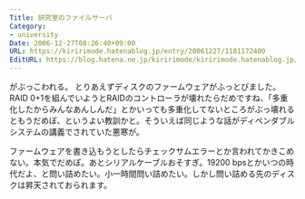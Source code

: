 ```yaml
---
Title: 研究室のファイルサーバ
Category:
- university
Date: 2006-12-27T08:26:40+09:00
URL: https://kiririmode.hatenablog.jp/entry/20061227/1181172400
EditURL: https://blog.hatena.ne.jp/kiririmode/kiririmode.hatenablog.jp/atom/entry/8454420450078217777
---
```


がぶっこわれる。
とりあえずディスクのファームウェアがふっとびました。RAID 0+1を組んでいようとRAIDのコントローラが壊れたらだめですね、「多重化したからみんなあんしんだ」とかいっても多重化してないところがぶっ壊れるともうだめぽ、というよい教訓かと。そういえば同じような話がディペンダブルシステムの講義でされていた悪寒が。


ファームウェアを書き込もうとしたらチェックサムエラーとか言われてかきこめない。本気でだめぽ。あとシリアルケーブルおそすぎ。19200 bpsとかいつの時代だよ、と問い詰めたい。小一時間問い詰めたい。しかし問い詰める先のディスクは昇天されておられます。

